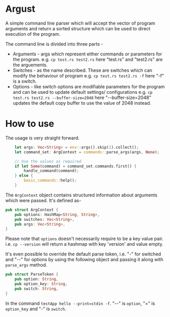 # Argust
A simple command line parser which will accept the vector of program arguments and return a sorted structure which can be used to direct execution of the program.

The command line is divided into three parts - 
* Arguments - args which represent either commands or parameters for the program. e.g. `cp test.rs test2.rs` here "test.rs" and "test2.rs" are the arguements.
* Switches - as the name described. These are switches which can modify the behaviour of program e.g. `cp test.rs test2.rs -f` here "-f" is a switch.
* Options - like switch options are modifiable parameters for the program and can be used to update default settings/ configurations e.g. `cp test.rs test2.rs --buffer-size=2048` here "--buffer-size=2048" updates the default copy buffer to use the value of 2048 instead.

# How to use
The usage is very straight forward.
```rust
    let args: Vec<String> = env::args().skip(1).collect();
    let command_set: ArgContext = commands::parse_args(args, None);

    // Use the values as required
    if let Some(command) = command_set.commands.first() {
        handle_command(command);
    } else {
        basic_commands::help();
    }
```

The `ArgContext` object contains structured information about arguments which were passed. It's defined as-
```rust
pub struct ArgContext {
    pub options: HashMap<String, String>,
    pub switches: Vec<String>,
    pub args: Vec<String>,
}
```

Please note that `options` doesn't necessarily require to be a key value pair. i.e. `cp --version` will return a hashmap with key 'version' and value empty.

It's even possible to override the default parse token, i.e. "-" for switched and "--" for options by using the following object and passing it along with `parse_args` method.
```rust
pub struct ParseToken {
    pub option: String,
    pub option_key: String,
    pub switch: String,
}
```
In the command `testApp hello --print=stdin -f`. "--" is `option`, "=" is `option_key` and "-" is `switch`.